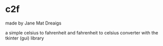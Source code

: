 # c2f
made by Jane Mat Dreaigs

a simple celsius to fahrenheit and fahrenheit to celsius converter with the tkinter (gui) library

